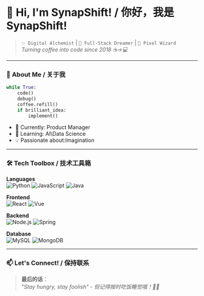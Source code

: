 # 👋 Hi, I'm SynapShift!  /  你好，我是SynapShift! 

> `✨ Digital Alchemist` | `🚀 Full-Stack Dreamer` | `🎨 Pixel Wizard`  
> *Turning coffee into code since 2018 ☕→💻*

---

### 🧩 **About Me** / 关于我
```python
while True:
    code()
    debug()
    coffee.refill()
    if brilliant_idea:
        implement()
```
- 🔭 Currently: Product Manager  
- 🌱 Learning: AI\Data Science  
- 💡 Passionate about:Imagination 

---

### 🛠️ **Tech Toolbox** / 技术工具箱
**Languages**  
![Python](https://img.shields.io/badge/Python-%E8%9B%87%E5%A4%A7%E4%BA%BA-yellow?logo=python) 
![JavaScript](https://img.shields.io/badge/JS-%E7%94%9F%E6%80%81%E5%9C%88%E9%A2%86%E5%AF%BC%E8%80%85-yellow?logo=javascript) 
![Java](https://img.shields.io/badge/Java-%E4%B8%80%E6%AC%A1%E7%BC%96%E5%86%99%E5%A4%84%E5%A4%84%E8%BF%90%E8%A1%8C-red?logo=java)

**Frontend**  
![React](https://img.shields.io/badge/React-%E7%94%9F%E5%91%BD%E4%B9%8B%E6%A0%91-blue?logo=react) 
![Vue](https://img.shields.io/badge/Vue-%E8%BF%9B%E5%BA%A6%E6%9D%A1%E6%8E%A7%E5%88%B6%E5%99%A8-green?logo=vuedotjs)

**Backend**  
![Node.js](https://img.shields.io/badge/Node.js-%E5%90%8E%E5%8F%B0%E7%8B%82%E9%A9%B4-black?logo=nodedotjs) 
![Spring](https://img.shields.io/badge/Spring-%E4%BC%81%E4%B8%9A%E7%BA%A7%E9%AD%94%E6%B3%95-brightgreen?logo=spring)

**Database**  
![MySQL](https://img.shields.io/badge/MySQL-%E6%95%B0%E6%8D%AE%E5%AE%AB%E6%BB%A9-blue?logo=mysql) 
![MongoDB](https://img.shields.io/badge/MongoDB-JSON%E6%9E%81%E4%B9%90%E9%83%A8-green?logo=mongodb)

---

### 📫 **Let's Connect!** / 保持联系

> **最后的话**：  
> *"Stay hungry, stay foolish" - 但记得按时吃饭睡觉哦！🍜😴*  

